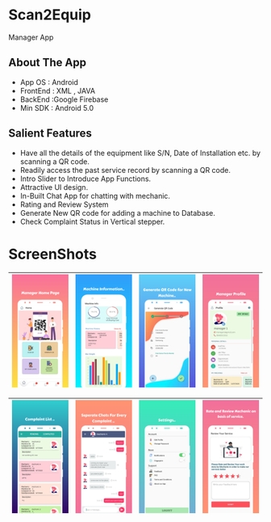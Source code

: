 # Scan2Equip
Manager App 


## About The App

* App OS : Android
* FrontEnd : XML , JAVA
* BackEnd :Google Firebase
* Min SDK : Android 5.0

## Salient Features

* Have all the details of the
equipment like S/N, Date
of Installation etc. by
scanning a QR code.
* Readily access the past
service record by scanning
a QR code.
* Intro Slider to Introduce App Functions.
* Attractive UI design.
* In-Built Chat App for chatting with mechanic.
* Rating and Review System 
* Generate New QR code for adding a machine to Database.
* Check Complaint Status in Vertical stepper.

# ScreenShots

[Chat]:https://github.com/sudhanshu010/Manager/blob/master/Screenshots/chat.png
[Settings]:https://github.com/sudhanshu010/Manager/blob/master/Screenshots/settings.png
[GenerateQR]:https://github.com/sudhanshu010/Manager/blob/master/Screenshots/generate_qr1.png
[MachineDetails]:https://github.com/sudhanshu010/Manager/blob/master/Screenshots/machine_details1.png
[ManagerHome]:https://github.com/sudhanshu010/Manager/blob/master/Screenshots/manager_home1.png
[ManagerProfile]:https://github.com/sudhanshu010/Manager/blob/master/Screenshots/manager_profile1.png
[PendingComplaints]:https://github.com/sudhanshu010/Manager/blob/master/Screenshots/pending_complaints1.png
[Review]:https://github.com/sudhanshu010/Manager/blob/master/Screenshots/review1.png


|![alt][ManagerHome]|![alt][MachineDetails]|![alt][GenerateQR]|![alt][ManagerProfile]|
|----------|----------|-------------|------------|

|![alt][PendingComplaints]|![alt][Chat]|![alt][Settings]|![alt][Review]|
|----------|----------|-------------|------------|
